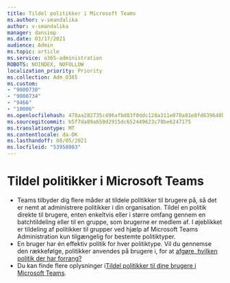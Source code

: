 ```yaml
---
title: Tildel politikker i Microsoft Teams
ms.author: v-smandalika
author: v-smandalika
manager: dansimp
ms.date: 03/17/2021
audience: Admin
ms.topic: article
ms.service: o365-administration
ROBOTS: NOINDEX, NOFOLLOW
localization_priority: Priority
ms.collection: Adm_O365
ms.custom:
- "9000730"
- "9000734"
- "9466"
- "10006"
ms.openlocfilehash: 478aa282735c496afbd83f0ddc128a311e078a81e8fd639648b90a815b14c79c
ms.sourcegitcommit: b5f7da89a650d2915dc652449623c78be6247175
ms.translationtype: MT
ms.contentlocale: da-DK
ms.lasthandoff: 08/05/2021
ms.locfileid: "53950803"
---
```

# <a name="assign-policies-in-microsoft-teams"></a>Tildel politikker i Microsoft Teams

- Teams tilbyder dig flere måder at tildele politikker til brugere på, så det er nemt at administrere politikker i din organisation. Tildel en politik direkte til brugere, enten enkeltvis eller i større omfang gennem en batchtildeling eller til en gruppe, som brugerne er medlem af.  I øjeblikket er tildeling af politikker til grupper ved hjælp af Microsoft Teams Administration kun tilgængelig for bestemte politiktyper. 
- En bruger har én effektiv politik for hver politiktype. Vil du gennemse den rækkefølge, politikker anvendes på brugere i, for at [afgøre, hvilken politik der har forrang?](https://docs.microsoft.com/microsoftteams/assign-policies#which-policy-takes-precedence)
- Du kan finde flere oplysninger i[Tildel politikker til dine brugere i Microsoft Teams](https://docs.microsoft.com/microsoftteams/assign-policies).

